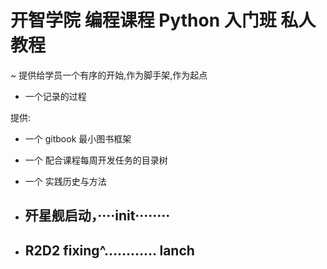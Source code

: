 # 开智学院 编程课程 Python 入门班 私人教程
~ 提供给学员一个有序的开始,作为脚手架,作为起点

- 一个记录的过程


提供:

- 一个 gitbook 最小图书框架
- 一个 配合课程每周开发任务的目录树
- 一个 实践历史与方法


- ##  歼星舰启动，····init········

- ## R2D2   fixing^…………  lanch